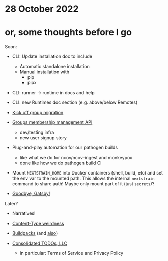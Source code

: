 # 28 October 2022
# or, some thoughts before I go

Soon:

- CLI: Update installation doc to include
  - Automatic standalone installation
  - Manual installation with
    - pip
    - pipx

- CLI: runner → runtime in docs and help
- CLI: new Runtimes doc section (e.g. above/below Remotes)

- [Kick off group migration](https://github.com/nextstrain/docs.nextstrain.org/pull/137)

- [Groups membership management API](https://github.com/nextstrain/nextstrain.org/pull/581)
  - dev/testing infra
  - new user signup story

- Plug-and-play automation for our pathogen builds
  - like what we do for ncov/ncov-ingest and monkeypox
  - done like how we do pathogen build CI

- Mount `NEXTSTRAIN_HOME` into Docker containers (shell, build, etc) and set
  the env var to the mounted path.  This allows the internal `nextstrain`
  command to share auth!  Maybe only mount part of it (just `secrets`)?

- [Goodbye, Gatsby!](2022-10-05.md)

Later?

- Narratives!

- [Content-Type weirdness](2022-09-19.md)

- [Buildpacks](2022-08-02.md) (and [also](2022-07-18.md#buildpacks))

- [Consolidated TODOs, LLC](2022-07-18.md)
  - in particular: Terms of Service and Privacy Policy
